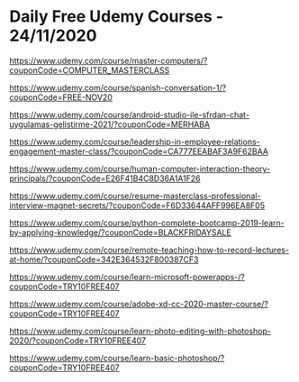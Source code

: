 # Daily Free Udemy Courses - 24/11/2020

https://www.udemy.com/course/master-computers/?couponCode=COMPUTER_MASTERCLASS
https://www.udemy.com/course/spanish-conversation-1/?couponCode=FREE-NOV20
https://www.udemy.com/course/android-studio-ile-sfrdan-chat-uygulamas-gelistirme-2021/?couponCode=MERHABA
https://www.udemy.com/course/leadership-in-employee-relations-engagement-master-class/?couponCode=CA777EEABAF3A9F62BAA
https://www.udemy.com/course/human-computer-interaction-theory-principals/?couponCode=E26F41B4C8D36A1A1F26
https://www.udemy.com/course/resume-masterclass-professional-interview-magnet-secrets/?couponCode=F6D33644AFF996EA8F05
https://www.udemy.com/course/python-complete-bootcamp-2019-learn-by-applying-knowledge/?couponCode=BLACKFRIDAYSALE
https://www.udemy.com/course/remote-teaching-how-to-record-lectures-at-home/?couponCode=342E364532F800387CF3
https://www.udemy.com/course/learn-microsoft-powerapps-/?couponCode=TRY10FREE407
https://www.udemy.com/course/adobe-xd-cc-2020-master-course/?couponCode=TRY10FREE407
https://www.udemy.com/course/learn-photo-editing-with-photoshop-2020/?couponCode=TRY10FREE407
https://www.udemy.com/course/learn-basic-photoshop/?couponCode=TRY10FREE407
